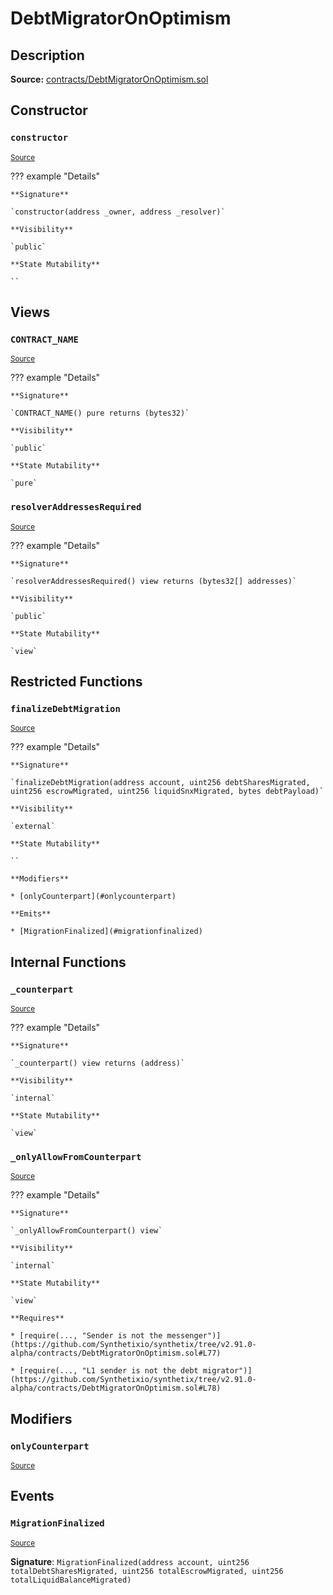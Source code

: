 # DebtMigratorOnOptimism

## Description

**Source:** [contracts/DebtMigratorOnOptimism.sol](https://github.com/Synthetixio/synthetix/tree/v2.91.0-alpha/contracts/DebtMigratorOnOptimism.sol)

## Constructor

### `constructor`

<sub>[Source](https://github.com/Synthetixio/synthetix/tree/v2.91.0-alpha/contracts/DebtMigratorOnOptimism.sol#L18)</sub>

??? example "Details"

    **Signature**

    `constructor(address _owner, address _resolver)`

    **Visibility**

    `public`

    **State Mutability**

    ``

## Views

### `CONTRACT_NAME`

<sub>[Source](https://github.com/Synthetixio/synthetix/tree/v2.91.0-alpha/contracts/DebtMigratorOnOptimism.sol#L12)</sub>

??? example "Details"

    **Signature**

    `CONTRACT_NAME() pure returns (bytes32)`

    **Visibility**

    `public`

    **State Mutability**

    `pure`

### `resolverAddressesRequired`

<sub>[Source](https://github.com/Synthetixio/synthetix/tree/v2.91.0-alpha/contracts/DebtMigratorOnOptimism.sol#L22)</sub>

??? example "Details"

    **Signature**

    `resolverAddressesRequired() view returns (bytes32[] addresses)`

    **Visibility**

    `public`

    **State Mutability**

    `view`

## Restricted Functions

### `finalizeDebtMigration`

<sub>[Source](https://github.com/Synthetixio/synthetix/tree/v2.91.0-alpha/contracts/DebtMigratorOnOptimism.sol#L88)</sub>

??? example "Details"

    **Signature**

    `finalizeDebtMigration(address account, uint256 debtSharesMigrated, uint256 escrowMigrated, uint256 liquidSnxMigrated, bytes debtPayload)`

    **Visibility**

    `external`

    **State Mutability**

    ``

    **Modifiers**

    * [onlyCounterpart](#onlycounterpart)

    **Emits**

    * [MigrationFinalized](#migrationfinalized)

## Internal Functions

### `_counterpart`

<sub>[Source](https://github.com/Synthetixio/synthetix/tree/v2.91.0-alpha/contracts/DebtMigratorOnOptimism.sol#L33)</sub>

??? example "Details"

    **Signature**

    `_counterpart() view returns (address)`

    **Visibility**

    `internal`

    **State Mutability**

    `view`

### `_onlyAllowFromCounterpart`

<sub>[Source](https://github.com/Synthetixio/synthetix/tree/v2.91.0-alpha/contracts/DebtMigratorOnOptimism.sol#L75)</sub>

??? example "Details"

    **Signature**

    `_onlyAllowFromCounterpart() view`

    **Visibility**

    `internal`

    **State Mutability**

    `view`

    **Requires**

    * [require(..., "Sender is not the messenger")](https://github.com/Synthetixio/synthetix/tree/v2.91.0-alpha/contracts/DebtMigratorOnOptimism.sol#L77)

    * [require(..., "L1 sender is not the debt migrator")](https://github.com/Synthetixio/synthetix/tree/v2.91.0-alpha/contracts/DebtMigratorOnOptimism.sol#L78)

## Modifiers

### `onlyCounterpart`

<sub>[Source](https://github.com/Synthetixio/synthetix/tree/v2.91.0-alpha/contracts/DebtMigratorOnOptimism.sol#L81)</sub>

## Events

### `MigrationFinalized`

<sub>[Source](https://github.com/Synthetixio/synthetix/tree/v2.91.0-alpha/contracts/DebtMigratorOnOptimism.sol#L111)</sub>

**Signature**: `MigrationFinalized(address account, uint256 totalDebtSharesMigrated, uint256 totalEscrowMigrated, uint256 totalLiquidBalanceMigrated)`
